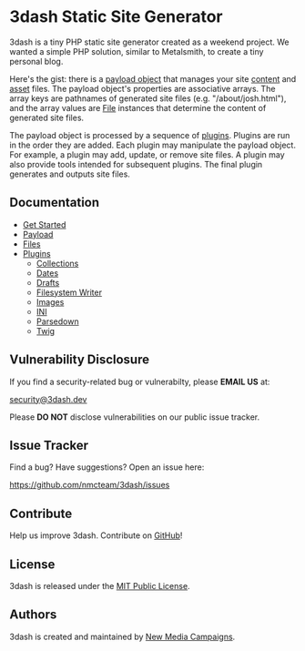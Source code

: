 # 3dash Static Site Generator

3dash is a tiny PHP static site generator created as a weekend project. We wanted 
a simple PHP solution, similar to Metalsmith, to create a tiny personal blog.

Here's the gist: there is a [payload object](./docs/payload.md) that manages your 
site [content](./docs/files.md#content-files) and [asset](./docs/files.md#asset-files)
files. The payload object's properties are associative arrays. The array keys are 
pathnames of generated site files (e.g. "/about/josh.html"), and the array values are 
[File](./docs/files.md#the-file-class) instances that determine the content of 
generated site files.

The payload object is processed by a sequence of [plugins](./docs/plugins.md). Plugins 
are run in the order they are added. Each plugin may manipulate the payload object. 
For example, a plugin may add, update, or remove site files. A plugin may also provide 
tools intended for subsequent plugins. The final plugin generates and outputs site files.

## Documentation

* [Get Started](./docs/get-started.md)
* [Payload](./docs/payload.md)
* [Files](./docs/files.md)
* [Plugins](./docs/plugins.md)
    * [Collections](./docs/plugins/collections.md)
    * [Dates](./docs/plugins/dates.md)
    * [Drafts](./docs/plugins/drafts.md)
    * [Filesystem Writer](./docs/plugins/filesystem-writer.md)
    * [Images](./docs/plugins/images.md)
    * [INI](./docs/plugins/ini.md)
    * [Parsedown](./docs/plugins/parsedown.md)
    * [Twig](./docs/plugins/twig.md)

## Vulnerability Disclosure

If you find a security-related bug or vulnerabilty, please **EMAIL US** at:

[security@3dash.dev](mailto:security@3dash.dev)

Please **DO NOT** disclose vulnerabilities on our public issue tracker.

## Issue Tracker

Find a bug? Have suggestions? Open an issue here:

<https://github.com/nmcteam/3dash/issues>

## Contribute

Help us improve 3dash. Contribute on [GitHub](https://github.com/nmcteam/3dash)!

## License

3dash is released under the [MIT Public License](./LICENSE).

## Authors

3dash is created and maintained by [New Media Campaigns](https://www.newmediacampaigns.com).

